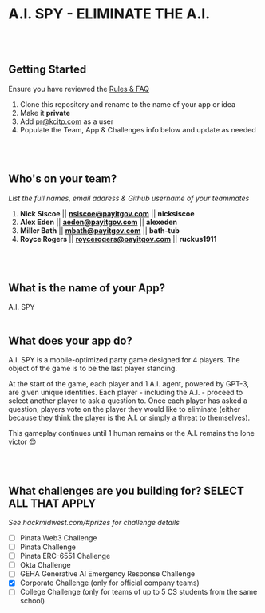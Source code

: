 # A.I. SPY - ELIMINATE THE A.I.
<br /><br />


## Getting Started
Ensure you have reviewed the [Rules & FAQ](https://hackmidwest.com/#faq)
1. Clone this repository and rename to the name of your app or idea
2. Make it **private**
3. Add pr@kcitp.com as a user
4. Populate the Team, App & Challenges info below and update as needed

<br /><br />

## Who's on your team?
*List the full names,  email address & Github username of your teammates*

1.   **Nick Siscoe**  || **nsiscoe@payitgov.com** || **nicksiscoe**
2.   **Alex Eden**  || **aeden@payitgov.com** || **alexeden**
3.   **Miller Bath**  || **mbath@payitgov.com** || **bath-tub**
4.   **Royce Rogers**  || **roycerogers@payitgov.com** || **ruckus1911**

<br /><br />


## What is the name of your App?
A.I. SPY
<br /><br />
## What does your app do?
A.I. SPY is a mobile-optimized party game designed for 4 players. The object of the game is to be the last player standing.

At the start of the game, each player and 1 A.I. agent, powered by GPT-3, are given unique identities. Each player - including the A.I. - proceed to select another player to ask a question to. Once each player has asked a question, players vote on the player they would like to eliminate (either because they think the player is the A.I. or simply a threat to themselves).

This gameplay continues until 1 human remains or the A.I. remains the lone victor 😎

<br /><br />


## What challenges are you building for? SELECT ALL THAT APPLY
*See hackmidwest.com/#prizes for challenge details*
- [ ]  Pinata Web3 Challenge
- [ ]  Pinata Challenge
- [ ]  Pinata ERC-6551 Challenge
- [ ]  Okta Challenge
- [ ]  GEHA Generative AI Emergency Response Challenge
- [X]  Corporate Challenge (only for official company teams)
- [ ]  College Challenge (only for teams of up to 5 CS students from the same school)

<br /><br />





